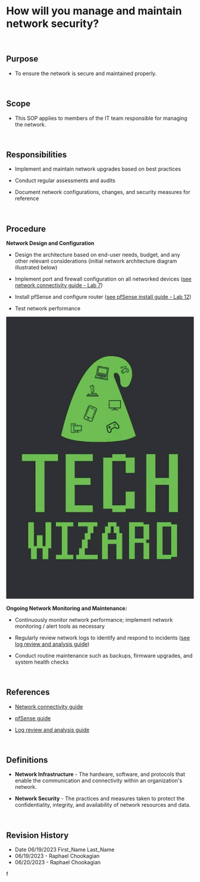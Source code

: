 # How will you manage and maintain network security?

<br>

## Purpose

* To ensure the network is secure and maintained properly.

<br>

## Scope

* This SOP applies to members of the IT team responsible for managing the network.

<br>

## Responsibilities

* Implement and maintain network upgrades based on best practices

* Conduct regular assessments and audits

* Document network configurations, changes, and security measures for reference

<br>

## Procedure

**Network Design and Configuration**

* Design the architecture based on end-user needs, budget, and any other relevant considerations (initial network architecture diagram illustrated below)

* Implement port and firewall configuration on all networked devices ([see network connectivity guide - Lab 7](https://docs.google.com/document/d/1VLcArFshXQOc83mTYLSrvzxAdJV0QGRttbriUhKnJd8/edit#heading=h.euyi6w8xahvc))

* Install pfSense and configure router ([see pfSense install guide - Lab 12](https://docs.google.com/document/d/1rELJwMH2R1L3TIMe35UzqGX_wh7L4ioX3bVu6piKYDc/edit?usp=sharing))

* Test network performance

<!-- Insert topology image here -->
![Topology](../Topology/TechWizard.jpg)

**Ongoing Network Monitoring and Maintenance:**

* Continuously monitor network performance; implement network monitoring / alert tools as necessary

* Regularly review network logs to identify and respond to incidents ([see log review and analysis guide](https://docs.google.com/document/d/16TP9OtI3wJnahwPr5ncKMYu3LCgk8Owx9WUUp-31zpI/edit#heading=h.jnbf42tnm52g))

* Conduct routine maintenance such as backups, firmware upgrades, and system health checks

<br>

## References

* [Network connectivity guide](https://docs.google.com/document/d/1VLcArFshXQOc83mTYLSrvzxAdJV0QGRttbriUhKnJd8/edit#heading=h.euyi6w8xahvc)

* [pfSense guide](https://docs.google.com/document/d/1rELJwMH2R1L3TIMe35UzqGX_wh7L4ioX3bVu6piKYDc/edit?usp=sharing)

* [Log review and analysis guide](https://docs.google.com/document/d/16TP9OtI3wJnahwPr5ncKMYu3LCgk8Owx9WUUp-31zpI/edit#heading=h.jnbf42tnm52g)

<br>

## Definitions

* **Network Infrastructure** - The hardware, software, and protocols that enable the communication and connectivity within an organization's network.

* **Network Security** - The practices and measures taken to protect the confidentiality, integrity, and availability of network resources and data.

<br>

## Revision History

* Date 06/19/2023 First_Name Last_Name
* 06/19/2023 - Raphael Chookagian
* 06/20/2023 - Raphael Chookagian

<!-- Testststststst -->
f

